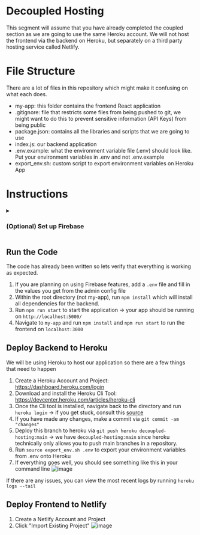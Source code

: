 #  Decoupled Hosting

This segment will assume that you have already completed the coupled section as we are going to use the same Heroku account. We will not host the frontend via the backend on Heroku, but separately on a third party hosting service called Netlify. 

# File Structure
There are a lot of files in this repository which might make it confusing on what each does.
- my-app: this folder contains the frontend React application 
- .gitignore: file that restricts some files from being pushed to git, we might want to do this to prevent sensitive information (API Keys) from being public
- package.json: contains all the libraries and scripts that we are going to use
- index.js: our backend application
- .env.example: what the environment variable file (.env) should look like. Put your environment variables in .env and not .env.example
- export_env.sh: custom script to export environment variables on Heroku App

# Instructions
<details>
  <summary> <h3> (Optional) Set up Firebase </h3> </summary>
This project includes a simple Firebase-hosted database (Firestore) which should be configured before starting the code. Additionally, it will also be referenced in a future section where we talk about configuring environment variables in Heroku.

Note: if you do not want to enable firebase, you don't have to. Just comment out the following section
<img width="680" alt="image" src="https://user-images.githubusercontent.com/39445369/164337721-f57372d9-1047-41da-b9ef-b0f5ce746c39.png">

1. Create a Firebase account by navigating towards https://firebase.google.com/
2. Create a new project (Google Analytics are optional)
3. Create a Service Account where you will get AdminSDK Information (Click "Generate new private key")
![image](https://user-images.githubusercontent.com/39445369/164480393-371ffc83-9892-4a6e-bd2e-2ed43f1c63a6.png)
4. Navigate towards Cloud Firestore and create a new Firestore with an initial collection of "user" and initial document "jonathan" (This is because the API we wrote queries for this :) )
![image](https://user-images.githubusercontent.com/39445369/164481048-2cf130c3-f630-45c5-aaab-3ba334bf9176.png)
5. Inside your repository, add the variables you got in STEP 3 for the private key into a `.env` file. An example of the file is in `.env.example`
</details>

## Run the Code
The code has already been written so lets verify that everything is working as expected.

1. If you are planning on using Firebase features, add a `.env` file and fill in the values you get from the admin config file
2. Within the root directory (not my-app), run `npm install` which will install all dependencies for the backend.
3. Run `npm run start` to start the application -> your app should be running on `http://localhost:5000/`
4. Navigate to `my-app` and run `npm install` and `npm run start` to run the frontend on `localhost:3000`

## Deploy Backend to Heroku

We will be using Heroku to host our application so there are a few things that need to happen
  
1. Create a Heroku Account and Project: https://dashboard.heroku.com/login
2. Download and install the Heroku Cli Tool: https://devcenter.heroku.com/articles/heroku-cli
3. Once the Cli tool is installed, navigate back to the directory and run `heroku login` -> if you get stuck, consult this [source](https://devcenter.heroku.com/articles/heroku-cli#:~:text=with%20these%20instructions.-,Get%20Started%20with%20the%20Heroku%20CLI,-After%20you%20install)
5. If you have made any changes, make a commit via `git commit -am "changes"`
6. Deploy this branch to heroku via `git push heroku decoupled-hosting:main` -> we have `decoupled-hosting:main` since heroku technically only allows you to push main branches in a repository.
7. Run `source export_env.sh .env` to export your environment variables from .env onto Heroku
8. If everything goes well, you should see something like this in your command line
![image](https://user-images.githubusercontent.com/39445369/164490214-06254a45-fbba-4188-bc80-8745513e859e.png)

If there are any issues, you can view the most recent logs by running `heroku logs --tail`


## Deploy Frontend to Netlify

1. Create a Netlify Account and Project
2. Click "Import Existing Project"
![image](https://user-images.githubusercontent.com/39445369/164546877-570126ae-b10a-49da-9759-5159bc715452.png)



